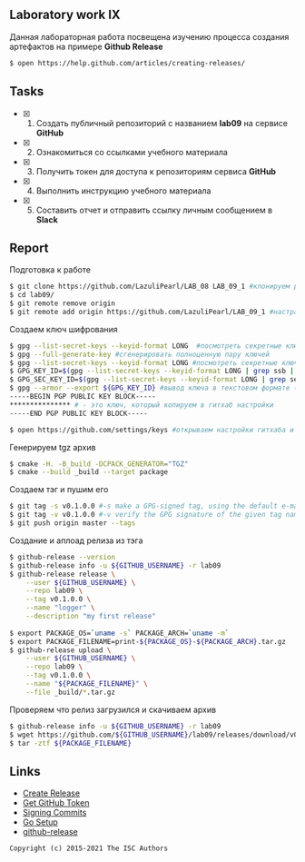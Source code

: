 ## Laboratory work IX

Данная лабораторная работа посвещена изучению процесса создания артефактов на примере **Github Release**

```sh
$ open https://help.github.com/articles/creating-releases/
```

## Tasks

- [x] 1. Создать публичный репозиторий с названием **lab09** на сервисе **GitHub**
- [x] 2. Ознакомиться со ссылками учебного материала
- [x] 3. Получить токен для доступа к репозиториям сервиса **GitHub**
- [x] 4. Выполнить инструкцию учебного материала
- [x] 5. Составить отчет и отправить ссылку личным сообщением в **Slack**

## Report

Подготовка к работе
```sh
$ git clone https://github.com/LazuliPearl/LAB_08 LAB_09_1 #клонируем репозиторий
$ cd lab09/
$ git remote remove origin
$ git remote add origin https://github.com/LazuliPearl/LAB_09_1 #настраиваем удаленный репозиторий
```

Создаем ключ шифрования
```sh
$ gpg --list-secret-keys --keyid-format LONG  #посмотреть секретные ключи с форматом идентификатора лонг (16 символов)
$ gpg --full-generate-key #сгенерировать полноценную пару ключей
$ gpg --list-secret-keys --keyid-format LONG #посмотреть секретные ключи с форматом идентификатора лонг (16 символов)
$ GPG_KEY_ID=$(gpg --list-secret-keys --keyid-format LONG | grep ssb | tail -1 | awk '{print $2}' | awk -F'/' '{print $2}') #создаем переменную хранящую идентификатор открытого ключа
$ GPG_SEC_KEY_ID=$(gpg --list-secret-keys --keyid-format LONG | grep sec | tail -1 | awk '{print $2}' | awk -F'/' '{print $2}') #создаем переменную хранящую идентификатор секретного ключа
$ gpg --armor --export ${GPG_KEY_ID} #вывод ключа в текстовом формате (--armor=-a)
-----BEGIN PGP PUBLIC KEY BLOCK-----
*************** # - это ключ, который копируем в гитхаб настройки
-----END PGP PUBLIC KEY BLOCK-----

$ open https://github.com/settings/keys #открываем настройки гитхаба и копируем туда наш открытый gpg ключ
```

Генерируем tgz архив
```sh
$ cmake -H. -B_build -DCPACK_GENERATOR="TGZ"
$ cmake --build _build --target package
```

Создаем тэг и пушим его
```sh
$ git tag -s v0.1.0.0 #-s make a GPG-signed tag, using the default e-mail address’s key (создает тэг использующий gpg-ключ)
$ git tag -v v0.1.0.0 #-v verify the GPG signature of the given tag names (выводит информацию о тэге и подписи)
$ git push origin master --tags
```

Создание и аплоад релиза из тэга
```sh
$ github-release --version
$ github-release info -u ${GITHUB_USERNAME} -r lab09
$ github-release release \
    --user ${GITHUB_USERNAME} \
    --repo lab09 \
    --tag v0.1.0.0 \
    --name "logger" \
    --description "my first release"
    
$ export PACKAGE_OS=`uname -s` PACKAGE_ARCH=`uname -m` 
$ export PACKAGE_FILENAME=print-${PACKAGE_OS}-${PACKAGE_ARCH}.tar.gz
$ github-release upload \
    --user ${GITHUB_USERNAME} \
    --repo lab09 \
    --tag v0.1.0.0 \
    --name "${PACKAGE_FILENAME}" \
    --file _build/*.tar.gz
```

Проверяем что релиз загрузился и скачиваем архив
```sh
$ github-release info -u ${GITHUB_USERNAME} -r lab09
$ wget https://github.com/${GITHUB_USERNAME}/lab09/releases/download/v0.1.0.0/${PACKAGE_FILENAME}
$ tar -ztf ${PACKAGE_FILENAME}
```

## Links

- [Create Release](https://help.github.com/articles/creating-releases/)
- [Get GitHub Token](https://help.github.com/articles/creating-a-personal-access-token-for-the-command-line/)
- [Signing Commits](https://help.github.com/articles/signing-commits-with-gpg/)
- [Go Setup](http://www.golangbootcamp.com/book/get_setup)
- [github-release](https://github.com/aktau/github-release)

```
Copyright (c) 2015-2021 The ISC Authors
```
